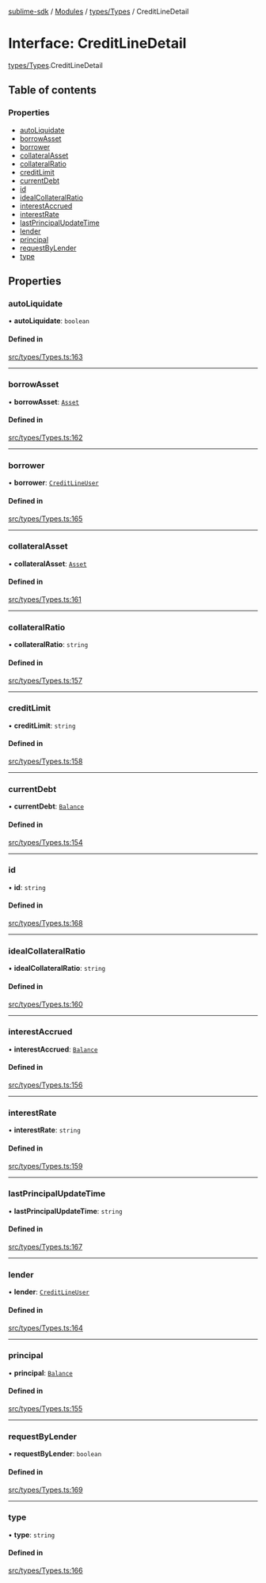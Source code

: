 [sublime-sdk](../README.md) / [Modules](../modules.md) / [types/Types](../modules/types_Types.md) / CreditLineDetail

# Interface: CreditLineDetail

[types/Types](../modules/types_Types.md).CreditLineDetail

## Table of contents

### Properties

- [autoLiquidate](types_Types.CreditLineDetail.md#autoliquidate)
- [borrowAsset](types_Types.CreditLineDetail.md#borrowasset)
- [borrower](types_Types.CreditLineDetail.md#borrower)
- [collateralAsset](types_Types.CreditLineDetail.md#collateralasset)
- [collateralRatio](types_Types.CreditLineDetail.md#collateralratio)
- [creditLimit](types_Types.CreditLineDetail.md#creditlimit)
- [currentDebt](types_Types.CreditLineDetail.md#currentdebt)
- [id](types_Types.CreditLineDetail.md#id)
- [idealCollateralRatio](types_Types.CreditLineDetail.md#idealcollateralratio)
- [interestAccrued](types_Types.CreditLineDetail.md#interestaccrued)
- [interestRate](types_Types.CreditLineDetail.md#interestrate)
- [lastPrincipalUpdateTime](types_Types.CreditLineDetail.md#lastprincipalupdatetime)
- [lender](types_Types.CreditLineDetail.md#lender)
- [principal](types_Types.CreditLineDetail.md#principal)
- [requestByLender](types_Types.CreditLineDetail.md#requestbylender)
- [type](types_Types.CreditLineDetail.md#type)

## Properties

### autoLiquidate

• **autoLiquidate**: `boolean`

#### Defined in

[src/types/Types.ts:163](https://github.com/sublime-finance/sublime-sdk/blob/1be39aa/src/types/Types.ts#L163)

___

### borrowAsset

• **borrowAsset**: [`Asset`](types_Types.Asset.md)

#### Defined in

[src/types/Types.ts:162](https://github.com/sublime-finance/sublime-sdk/blob/1be39aa/src/types/Types.ts#L162)

___

### borrower

• **borrower**: [`CreditLineUser`](types_Types.CreditLineUser.md)

#### Defined in

[src/types/Types.ts:165](https://github.com/sublime-finance/sublime-sdk/blob/1be39aa/src/types/Types.ts#L165)

___

### collateralAsset

• **collateralAsset**: [`Asset`](types_Types.Asset.md)

#### Defined in

[src/types/Types.ts:161](https://github.com/sublime-finance/sublime-sdk/blob/1be39aa/src/types/Types.ts#L161)

___

### collateralRatio

• **collateralRatio**: `string`

#### Defined in

[src/types/Types.ts:157](https://github.com/sublime-finance/sublime-sdk/blob/1be39aa/src/types/Types.ts#L157)

___

### creditLimit

• **creditLimit**: `string`

#### Defined in

[src/types/Types.ts:158](https://github.com/sublime-finance/sublime-sdk/blob/1be39aa/src/types/Types.ts#L158)

___

### currentDebt

• **currentDebt**: [`Balance`](types_Types.Balance.md)

#### Defined in

[src/types/Types.ts:154](https://github.com/sublime-finance/sublime-sdk/blob/1be39aa/src/types/Types.ts#L154)

___

### id

• **id**: `string`

#### Defined in

[src/types/Types.ts:168](https://github.com/sublime-finance/sublime-sdk/blob/1be39aa/src/types/Types.ts#L168)

___

### idealCollateralRatio

• **idealCollateralRatio**: `string`

#### Defined in

[src/types/Types.ts:160](https://github.com/sublime-finance/sublime-sdk/blob/1be39aa/src/types/Types.ts#L160)

___

### interestAccrued

• **interestAccrued**: [`Balance`](types_Types.Balance.md)

#### Defined in

[src/types/Types.ts:156](https://github.com/sublime-finance/sublime-sdk/blob/1be39aa/src/types/Types.ts#L156)

___

### interestRate

• **interestRate**: `string`

#### Defined in

[src/types/Types.ts:159](https://github.com/sublime-finance/sublime-sdk/blob/1be39aa/src/types/Types.ts#L159)

___

### lastPrincipalUpdateTime

• **lastPrincipalUpdateTime**: `string`

#### Defined in

[src/types/Types.ts:167](https://github.com/sublime-finance/sublime-sdk/blob/1be39aa/src/types/Types.ts#L167)

___

### lender

• **lender**: [`CreditLineUser`](types_Types.CreditLineUser.md)

#### Defined in

[src/types/Types.ts:164](https://github.com/sublime-finance/sublime-sdk/blob/1be39aa/src/types/Types.ts#L164)

___

### principal

• **principal**: [`Balance`](types_Types.Balance.md)

#### Defined in

[src/types/Types.ts:155](https://github.com/sublime-finance/sublime-sdk/blob/1be39aa/src/types/Types.ts#L155)

___

### requestByLender

• **requestByLender**: `boolean`

#### Defined in

[src/types/Types.ts:169](https://github.com/sublime-finance/sublime-sdk/blob/1be39aa/src/types/Types.ts#L169)

___

### type

• **type**: `string`

#### Defined in

[src/types/Types.ts:166](https://github.com/sublime-finance/sublime-sdk/blob/1be39aa/src/types/Types.ts#L166)
